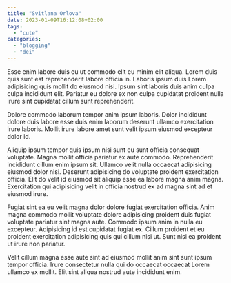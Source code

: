 ```yaml
---
title: "Svitlana Orlova"
date: 2023-01-09T16:12:08+02:00
tags:
  - "cute"
categories:
  - "blogging"
  - "dei"
---
```


Esse enim labore duis eu ut commodo elit eu minim elit aliqua. Lorem duis quis sunt est reprehenderit labore officia in. Laboris ipsum duis Lorem adipisicing quis mollit do eiusmod nisi. Ipsum sint laboris duis anim culpa culpa incididunt elit. Pariatur eu dolore ex non culpa cupidatat proident nulla irure sint cupidatat cillum sunt reprehenderit.

Dolore commodo laborum tempor anim ipsum laboris. Dolor incididunt dolore duis labore esse duis enim laborum deserunt ullamco exercitation irure laboris. Mollit irure labore amet sunt velit ipsum eiusmod excepteur dolor id.

Aliquip ipsum tempor quis ipsum nisi sunt eu sunt officia consequat voluptate. Magna mollit officia pariatur ex aute commodo. Reprehenderit incididunt cillum enim ipsum sit. Ullamco velit nulla occaecat adipisicing eiusmod dolor nisi. Deserunt adipisicing do voluptate proident exercitation officia. Elit do velit id eiusmod sit aliquip esse ea labore magna anim magna. Exercitation qui adipisicing velit in officia nostrud ex ad magna sint ad et eiusmod irure.

Fugiat sint ea eu velit magna dolor dolore fugiat exercitation officia. Anim magna commodo mollit voluptate dolore adipisicing proident duis fugiat voluptate pariatur sint magna aute. Commodo ipsum anim in nulla eu excepteur. Adipisicing id est cupidatat fugiat ex. Cillum proident et eu proident exercitation adipisicing quis qui cillum nisi ut. Sunt nisi ea proident ut irure non pariatur.

Velit cillum magna esse aute sint ad eiusmod mollit anim sint sunt ipsum tempor officia. Irure consectetur nulla qui do occaecat occaecat Lorem ullamco ex mollit. Elit sint aliqua nostrud aute incididunt enim.

